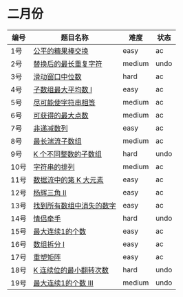 # 二月份

**编号**|**题目名称**|**难度**|**状态**
--------|------------|--------|--------
1号|[公平的糖果棒交换](./第1题%20888.%20公平的糖果棒交换)|easy|ac
2号|[替换后的最长重复字符](./第2题%20424.%20替换后的最长重复字符)|medium|undo
3号|[滑动窗口中位数](./第3题%20480.%20滑动窗口中位数)|hard|ac
4号|[子数组最大平均数 I](./第4题%20643.%20子数组最大平均数%20I)|easy|ac
5号|[尽可能使字符串相等](./第5题%201208.%20尽可能使字符串相等)|medium|ac
6号|[可获得的最大点数](./第6题%201423.%20可获得的最大点数)|medium|ac
7号|[非递减数列](./第7题%20665.%20非递减数列)|easy|ac
8号|[最长湍流子数组](./第8题%201978.%20最长湍流子数组)|medium|ac
9号|[K 个不同整数的子数组](./第9题%201978.%20K%20个不同整数的子数组)|hard|undo
10号|[字符串的排列](./第10题%20567.%20字符串的排列)|medium|ac
11号|[数据流中的第 K 大元素](./第11题%20703.%20数据流中的第%20K%20大元素)|easy|ac
12号|[杨辉三角 II](./第12题%20119.%20杨辉三角%20II)|easy|ac
13号|[找到所有数组中消失的数字](./第13题%20448.%20找到所有数组中消失的数字)|easy|ac
14号|[情侣牵手](./第14题%20765.%20情侣牵手)|hard|undo
15号|[最大连续1的个数](./第15题%20485.%20最大连续1的个数)|easy|ac
16号|[数组拆分 I](./第16题%20561.%20数组拆分%20I)|easy|ac
17号|[重塑矩阵](./第17题%20566.%20重塑矩阵)|easy|ac
18号|[K 连续位的最小翻转次数](./第18题%20995.%20K%20连续位的最小翻转次数)|hard|undo
19号|[最大连续1的个数 III](./第19题%201004.%20最大连续1的个数%20III)|medium|undo
